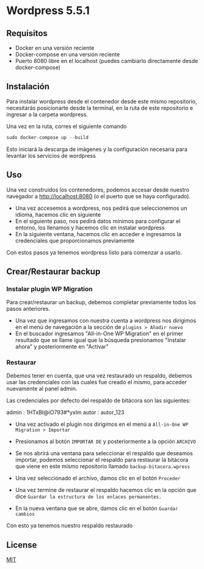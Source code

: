 # Wordpress 5.5.1

## Requisitos
 - Docker en una versión reciente
 - Docker-compose en una versión reciente
 - Puerto 8080 libre en el localhost (puedes cambiarlo directamente desde docker-compose)

## Instalación

Para instalar wordpress desde el contenedor desde este mismo repositorio, necesitarás posicionarte desde la terminal, en la ruta de este repositorio e ingresar a la carpeta wordpress.

Una vez en la ruta, corres el siguiente comando

```javascript
sudo docker-compose up --build
```
Esto iniciará la descarga de imágenes y la configuración necesaria para levantar los servicios de wordpress

## Uso

Una vez construidos los contenedores, podemos accesar desde nuestro navegador a [http://localhost:8080](http://localhost:8080) (o el puerto que se haya configurado).

 - Una vez accesemos a wordpress, nos pedirá que seleccionemos un idioma, hacemos clic en siguiente
 - En el siguiente paso, nos pedirá datos mínimos para configurar el entorno, los llenamos y hacemos clic en instalar wordpress
 - En la siguiente ventana, hacemos clic en acceder e ingresamos la credenciales que proporcionamos previamente

Con estos pasos ya tenemos wordpress listo para comenzar a usarlo.

## Crear/Restaurar backup

### Instalar plugin WP Migration
Para crear/restaurar un backup, debemos completar previamente todos los pasos anteriores.
 - Una vez que ingresamos con nuestra cuenta a wordpress nos dirigimos en el menú de navegación a la sección de `plugins > Añadir nuevo`
 - En el buscador ingresamos "All-in-One WP Migration" en el primer resultado que se llame igual que la búsqueda presionamos "Instalar ahora" y posteriormente en "Activar"
### Restaurar
Debemos tener en cuenta, que una vez restaurado un respaldo, debemos usar las credenciales con las cuales fue creado el mismo, para acceder nuevamente al panel admin.

Las credenciales por defecto del respaldo de bitácora son las siguientes:

admin : 1HTxBI@iO793#*yxlm
autor : autor_123

 - Una vez activado el plugin nos dirigimos en el menú a `All-in-One WP Migration > Importar`
 - Presionamos al botón `IMPORTAR DE` y posteriormente a la opción `ARCHIVO`
 - Se nos abrirá una ventana para seleccionar el respaldo que deseamos importar, podemos seleccionar el respaldo para restaurar la bitácora que viene en este mismo repositorio llamado `backup-bitacora.wpress`
 - Una vez seleccionado el archivo, damos clic en el botón `Proceder`
 - Una vez termine de restaurar el respaldo hacemos clic en la opción que dice `Guardar la estructura de los enlaces permanentes. `

 - En la nueva ventana que se abre, damos clic en el botón `Guardar cambios`

Con esto ya tenemos nuestro respaldo restaurado


## License
[MIT](https://choosealicense.com/licenses/mit/)